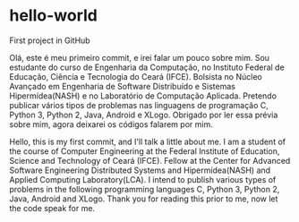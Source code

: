 # hello-world
First project in GitHub


Olá, este é meu primeiro commit, e irei falar um pouco sobre mim.
Sou estudante do curso de Engenharia da Computação, no Instituto Federal de Educação, Ciência e Tecnologia do Ceará (IFCE).
Bolsista no Núcleo Avançado em Engenharia de Software Distribuído e Sistemas Hipermídea(NASH) e no Laboratório de Computação Aplicada.
Pretendo publicar vários tipos de problemas nas linguagens de programação C, Python 3, Python 2, Java, Android e XLogo.
Obrigado por ler essa prévia sobre mim, agora deixarei os códigos falarem por mim.


Hello, this is my first commit, and I'll talk a little about me.
I am a student of the course of Computer Engineering at the Federal Institute of Education, Science and Technology of Ceará (IFCE).
Fellow at the Center for Advanced Software Engineering Distributed Systems and Hipermídea(NASH) and Applied Computing Laboratory(LCA).
I intend to publish various types of problems in the following programming languages C, Python 3, Python 2, Java, Android and XLogo.
Thank you for reading this prior to me, now let the code speak for me.
